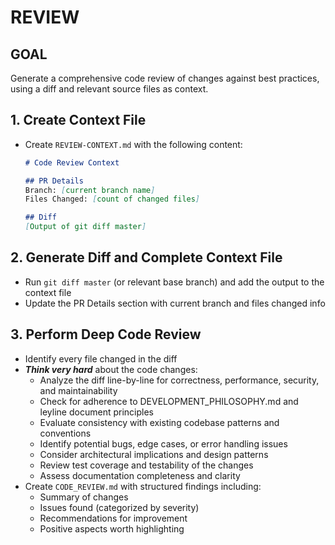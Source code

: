 # REVIEW

## GOAL
Generate a comprehensive code review of changes against best practices, using a diff and relevant source files as context.

## 1. Create Context File 
- Create `REVIEW-CONTEXT.md` with the following content:
  ```markdown
  # Code Review Context
  
  ## PR Details
  Branch: [current branch name]
  Files Changed: [count of changed files]
  
  ## Diff
  [Output of git diff master]
  ```

## 2. Generate Diff and Complete Context File
- Run `git diff master` (or relevant base branch) and add the output to the context file
- Update the PR Details section with current branch and files changed info

## 3. Perform Deep Code Review
- Identify every file changed in the diff
- ***Think very hard*** about the code changes:
  - Analyze the diff line-by-line for correctness, performance, security, and maintainability
  - Check for adherence to DEVELOPMENT_PHILOSOPHY.md and leyline document principles
  - Evaluate consistency with existing codebase patterns and conventions
  - Identify potential bugs, edge cases, or error handling issues
  - Consider architectural implications and design patterns
  - Review test coverage and testability of the changes
  - Assess documentation completeness and clarity
- Create `CODE_REVIEW.md` with structured findings including:
  - Summary of changes
  - Issues found (categorized by severity)
  - Recommendations for improvement
  - Positive aspects worth highlighting